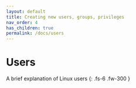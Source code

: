 ```yaml
---
layout: default
title: Creating new users, groups, privileges
nav_order: 4
has_children: true
permalink: /docs/users
---
```


# Users

A brief explanation of Linux users
{: .fs-6 .fw-300 }
